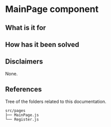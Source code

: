 # MainPage component


## What is it for



## How has it been solved



## Disclaimers

None.

## References

Tree of the folders related to this documentation.

```
src/pages
├── MainPage.js
└── Register.js
```
